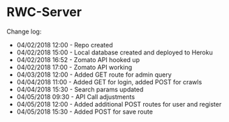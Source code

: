 # RWC-Server

Change log:
* 04/02/2018 12:00 - Repo created
* 04/02/2018 15:00 - Local database created and deployed to Heroku
* 04/02/2018 16:52 - Zomato API hooked up
* 04/02/2018 17:00 - Zomato API working
* 04/03/2018 12:00 - Added GET route for admin query
* 04/04/2018 11:00 - Added GET for login, added POST for crawls
* 04/04/2018 15:30 - Search params updated
* 04/05/2018 09:30 - API Call adjustments
* 04/05/2018 12:00 - Added additional POST routes for user and register
* 04/05/2018 15:30 - Added POST for save route